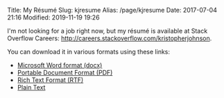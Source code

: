Title: My Résumé
Slug: kjresume
Alias: /page/kjresume
Date: 2017-07-04 21:16
Modified: 2019-11-19 19:26

I'm not looking for a job right now, but my résumé is available at Stack Overflow Careers: <http://careers.stackoverflow.com/kristopherjohnson>.

You can download it in various formats using these links:

- [Microsoft Word format (docx)]({static}/files/kjresume_2019.docx)
- [Portable Document Format (PDF)]({static}/files/kjresume_2019.pdf)
- [Rich Text Format (RTF)]({static}/files/kjresume_2019.rtf)
- [Plain Text]({static}/files/kjresume_2019.txt)

